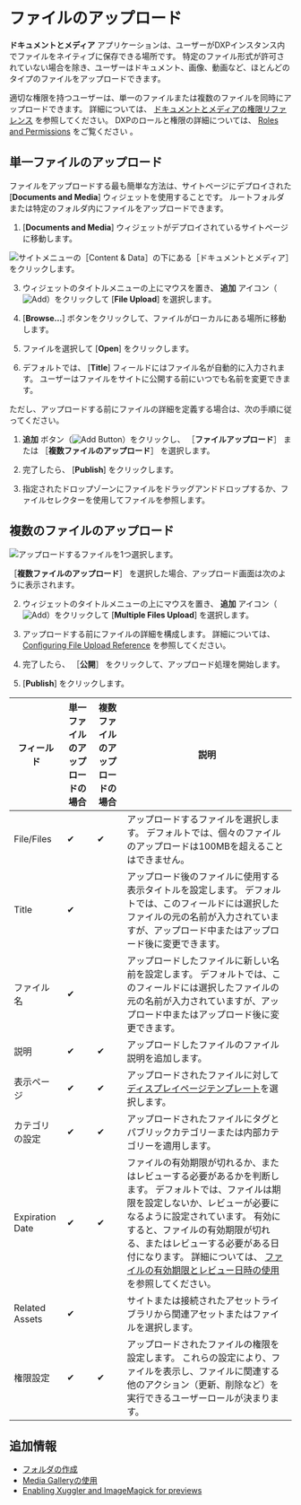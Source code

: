 # ファイルのアップロード

**ドキュメントとメディア** アプリケーションは、ユーザーがDXPインスタンス内でファイルをネイティブに保存できる場所です。 特定のファイル形式が許可されていない場合を除き、ユーザーはドキュメント、画像、動画など、ほとんどのタイプのファイルをアップロードできます。

適切な権限を持つユーザーは、単一のファイルまたは複数のファイルを同時にアップロードできます。 詳細については、 [ドキュメントとメディアの権限リファレンス](../publishing-and-sharing/managing-document-access/documents-and-media-permissions-reference.md) を参照してください。 DXPのロールと権限の詳細については、 [Roles and Permissions](https://help.liferay.com/hc/articles/360017895212-Roles-and-Permissions) をご覧ください 。

<a name="configuring-file-upload-reference" />

## 単一ファイルのアップロード

ファイルをアップロードする最も簡単な方法は、サイトページにデプロイされた [**Documents and Media**] ウィジェットを使用することです。 ルートフォルダまたは特定のフォルダ内にファイルをアップロードできます。

1. [**Documents and Media**] ウィジェットがデプロイされているサイトページに移動します。

![サイトメニューの［Content & Data］の下にある［ドキュメントとメディア］をクリックします。](./uploading-files/images/01.png)

3.  ウィジェットのタイトルメニューの上にマウスを置き、 **追加** アイコン（![Add](../../../images/icon-add.png)）をクリックして [**File Upload**] を選択します。

4. [**Browse...**] ボタンをクリックして、ファイルがローカルにある場所に移動します。

5.  ファイルを選択して [**Open**] をクリックします。

6.  デフォルトでは、 [**Title**] フィールドにはファイル名が自動的に入力されます。 ユーザーはファイルをサイトに公開する前にいつでも名前を変更できます。

ただし、アップロードする前にファイルの詳細を定義する場合は、次の手順に従ってください。

1. **追加** ボタン（![Add Button](../../../images/icon-add.png)）をクリックし、 ［**ファイルアップロード**］ または ［**複数ファイルのアップロード**］ を選択します。

8.  完了したら、 [**Publish**] をクリックします。

1. 指定されたドロップゾーンにファイルをドラッグアンドドロップするか、ファイルセレクターを使用してファイルを参照します。

<a name="additional-information" />

## 複数のファイルのアップロード

   ![アップロードするファイルを1つ選択します。](./uploading-files/images/05.png)

   ［**複数ファイルのアップロード**］ を選択した場合、アップロード画面は次のように表示されます。

2.  ウィジェットのタイトルメニューの上にマウスを置き、 **追加** アイコン（![Add](../../../images/icon-add.png)）をクリックして [**Multiple Files Upload**] を選択します。

1. アップロードする前にファイルの詳細を構成します。 詳細については、 [Configuring File Upload Reference](#configuring-file-upload-reference) を参照してください。

1. 完了したら、 ［**公開**］ をクリックして、アップロード処理を開始します。

<a name="configuring-file-upload-reference" />

5. [**Publish**] をクリックします。

| フィールド           | 単一ファイルのアップロードの場合 | 複数ファイルのアップロードの場合 | 説明                                                                                                                                                                                                                                      |
| --------------- | ---------------- | ---------------- | --------------------------------------------------------------------------------------------------------------------------------------------------------------------------------------------------------------------------------------- |
| File/Files      | &#10004;         | &#10004;         | アップロードするファイルを選択します。 デフォルトでは、個々のファイルのアップロードは100MBを超えることはできません。                                                                                                                                                                           |
| Title           | &#10004;         |                  | アップロード後のファイルに使用する表示タイトルを設定します。 デフォルトでは、このフィールドには選択したファイルの元の名前が入力されていますが、アップロード中またはアップロード後に変更できます。                                                                                                                                       |
| ファイル名           | &#10004;         |                  | アップロードしたファイルに新しい名前を設定します。 デフォルトでは、このフィールドには選択したファイルの元の名前が入力されていますが、アップロード中またはアップロード後に変更できます。                                                                                                                                            |
| 説明              | &#10004;         | &#10004;         | アップロードしたファイルのファイル説明を追加します。                                                                                                                                                                                                              |
| 表示ページ           | &#10004;         | &#10004;         | アップロードされたファイルに対して[ディスプレイページテンプレート](../../../site-building/displaying-content/using-display-page-templates/about-display-page-templates-and-display-pages.md)を選択します。                                                                     |
| カテゴリの設定         | &#10004;         | &#10004;         | アップロードされたファイルにタグとパブリックカテゴリーまたは内部カテゴリーを適用します。                                                                                                                                                                                            |
| Expiration Date | &#10004;         | &#10004;         | ファイルの有効期限が切れるか、またはレビューする必要があるかを判断します。 デフォルトでは、ファイルは期限を設定しないか、レビューが必要になるように設定されています。 有効にすると、ファイルの有効期限が切れる、またはレビューする必要がある日付になります。 詳細については、 [ファイルの有効期限とレビュー日時の使用](./using-file-expiration-and-review-dates.md) を参照してください。 |
| Related Assets  | &#10004;         |                  | サイトまたは接続されたアセットライブラリから関連アセットまたはファイルを選択します。                                                                                                                                                                                              |
| 権限設定            | &#10004;         | &#10004;         | アップロードされたファイルの権限を設定します。 これらの設定により、ファイルを表示し、ファイルに関連する他のアクション（更新、削除など）を実行できるユーザーロールが決まります。                                                                                                                                                |

<a name="additional-information" />

## 追加情報

  - [フォルダの作成](./creating-folders.md)
  - [Media Galleryの使用](../publishing-and-sharing/publishing-documents-on-a-dxp-site/using-the-media-gallery-widget.md)
  - [Enabling Xuggler and ImageMagick for previews](../../../system-administration/using-the-server-administration-panel/configuring-external-services.md)
